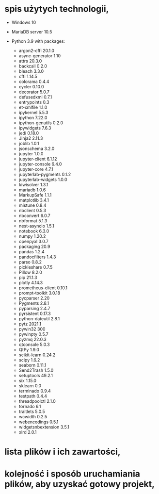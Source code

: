 # spis użytych technologii,
* Windows 10

* MariaDB server 10.5

* Python 3.9 with packages:

    * argon2-cffi         20.1.0
    * async-generator     1.10
    * attrs               20.3.0
    * backcall            0.2.0
    * bleach              3.3.0
    * cffi                1.14.5
    * colorama            0.4.4
    * cycler              0.10.0
    * decorator           5.0.7
    * defusedxml          0.7.1
    * entrypoints         0.3
    * et-xmlfile          1.1.0
    * ipykernel           5.5.3
    * ipython             7.22.0
    * ipython-genutils    0.2.0
    * ipywidgets          7.6.3
    * jedi                0.18.0
    * Jinja2              2.11.3
    * joblib              1.0.1
    * jsonschema          3.2.0
    * jupyter             1.0.0
    * jupyter-client      6.1.12
    * jupyter-console     6.4.0
    * jupyter-core        4.7.1
    * jupyterlab-pygments 0.1.2
    * jupyterlab-widgets  1.0.0
    * kiwisolver          1.3.1
    * mariadb             1.0.6
    * MarkupSafe          1.1.1
    * matplotlib          3.4.1
    * mistune             0.8.4
    * nbclient            0.5.3
    * nbconvert           6.0.7
    * nbformat            5.1.3
    * nest-asyncio        1.5.1
    * notebook            6.3.0
    * numpy               1.20.2
    * openpyxl            3.0.7
    * packaging           20.9
    * pandas              1.2.4
    * pandocfilters       1.4.3
    * parso               0.8.2
    * pickleshare         0.7.5
    * Pillow              8.2.0
    * pip                 21.1.3
    * plotly              4.14.3
    * prometheus-client   0.10.1
    * prompt-toolkit      3.0.18
    * pycparser           2.20
    * Pygments            2.8.1
    * pyparsing           2.4.7
    * pyrsistent          0.17.3
    * python-dateutil     2.8.1
    * pytz                2021.1
    * pywin32             300
    * pywinpty            0.5.7
    * pyzmq               22.0.3
    * qtconsole           5.0.3
    * QtPy                1.9.0
    * scikit-learn        0.24.2
    * scipy               1.6.2
    * seaborn             0.11.1
    * Send2Trash          1.5.0
    * setuptools          49.2.1
    * six                 1.15.0
    * sklearn             0.0
    * terminado           0.9.4
    * testpath            0.4.4
    * threadpoolctl       2.1.0
    * tornado             6.1
    * traitlets           5.0.5
    * wcwidth             0.2.5
    * webencodings        0.5.1
    * widgetsnbextension  3.5.1
    * xlrd                2.0.1

# lista plików i ich zawartości,
# kolejność i sposób uruchamiania plików, aby uzyskać gotowy projekt,